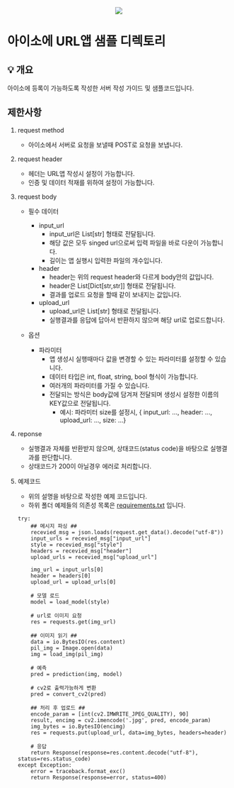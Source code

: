 <p align="center">
  <a href="https://aiso.ai/dev/createApp/urlApp/urlAppCreate/?type=url">
    <img src="https://user-images.githubusercontent.com/38392519/161871044-f6d20d71-9559-407f-aa4a-1df3e175909a.png" />
  </a>
</p>

# 아이소에 URL앱 샘플 디렉토리

## 💡 개요
아이소에 등록이 가능하도록 작성한 서버 작성 가이드 및 샘플코드입니다.

## 제한사항

1. request method
    - 아이소에서 서버로 요청을 보낼때 POST로 요청을 보냅니다.

2. request header
    - 헤더는 URL앱 작성시 설정이 가능합니다.
    - 인증 및 데이터 적재를 위하여 설정이 가능합니다.

3. request body
    - 필수 데이터
        * input_url
            - input_url은 List[str] 형태로 전달됩니다.
            - 해당 값은 모두 singed url으로써 입력 파일을 바로 다운이 가능합니다.
            - 길이는 앱 실행시 입력한 파일의 개수입니다.
        * header
            - header는 위의 request header와 다르게 body안의 값입니다.
            - header은 List[Dict[str,str]] 형태로 전달됩니다.
            - 결과를 업로드 요청을 할때 같이 보내지는 값입니다.
        * upload_url
            - upload_url은 List[str] 형태로 전달됩니다.
            - 실행결과를 응답에 답아서 반환하지 않으며 해당 url로 업로드합니다.

    - 옵션
        * 파라미터
            - 앱 생성시 실행때마다 값을 변경할 수 있는 파라미터를 설정할 수 있습니다.
            - 데이터 타입은 int, float, string, bool 형식이 가능합니다.
            - 여러개의 파라미터를 가질 수 있습니다.
            - 전달되는 방식은 body값에 담겨져 전달되며 생성시 설정한 이름의 KEY값으로 전달됩니다.
                * 예시: 파라미터 size를 설정시, { input_url: ..., header: ..., upload_url: ..., size: ...}
4. reponse
    - 실행결과 자체를 반환받지 않으며, 상태코드(status code)을 바탕으로 실행결과를 판단합니다.
    - 상태코드가 200이 아닐경우 에러로 처리합니다.

5. 예제코드
    - 위의 설명을 바탕으로 작성한 예제 코드입니다.
    - 하위 폴더 예제들의 의존성 목록은 [requirements.txt](https://github.com/enkinoOrg/aiso_samples/tree/main/samples/url/requirements.txt) 입니다.
    ```
    try:
        ## 메시지 파싱 ##
        recevied_msg = json.loads(request.get_data().decode("utf-8"))
        input_urls = recevied_msg["input_url"]
        style = recevied_msg["style"]
        headers = recevied_msg["header"]
        upload_urls = recevied_msg["upload_url"]

        img_url = input_urls[0]
        header = headers[0]
        upload_url = upload_urls[0]

        # 모델 로드
        model = load_model(style)

        # url로 이미지 요청
        res = requests.get(img_url)

        ## 이미지 읽기 ##
        data = io.BytesIO(res.content)
        pil_img = Image.open(data)
        img = load_img(pil_img)

        # 예측
        pred = prediction(img, model)

        # cv2로 출력가능하게 변환
        pred = convert_cv2(pred)

        ## 처리 후 업로드 ##
        encode_param = [int(cv2.IMWRITE_JPEG_QUALITY), 90]
        result, encimg = cv2.imencode('.jpg', pred, encode_param)
        img_bytes = io.BytesIO(encimg)
        res = requests.put(upload_url, data=img_bytes, headers=header)

        # 응답
        return Response(response=res.content.decode("utf-8"), status=res.​​status_code)
    except Exception:
        error = traceback.format_exc()
        return Response(response=error, status=400)
    ```

